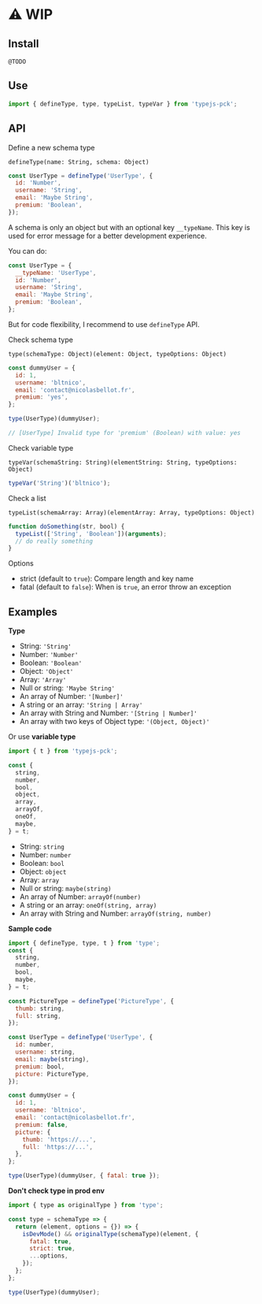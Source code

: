 # :warning: WIP

## Install

`@TODO`

## Use

```javascript
import { defineType, type, typeList, typeVar } from 'typejs-pck';
```

## API

Define a new schema type

`defineType(name: String, schema: Object)`

```javascript
const UserType = defineType('UserType', {
  id: 'Number',
  username: 'String',
  email: 'Maybe String',
  premium: 'Boolean',
});
```

A schema is only an object but with an optional key `__typeName`. This key is used for error message for a better development experience.

You can do:

```javascript
const UserType = {
  __typeName: 'UserType',
  id: 'Number',
  username: 'String',
  email: 'Maybe String',
  premium: 'Boolean',
};
```

But for code flexibility, I recommend to use `defineType` API.

Check schema type

`type(schemaType: Object)(element: Object, typeOptions: Object)`

```javascript
const dummyUser = {
  id: 1,
  username: 'bltnico',
  email: 'contact@nicolasbellot.fr',
  premium: 'yes',
};

type(UserType)(dummyUser);

// [UserType] Invalid type for 'premium' (Boolean) with value: yes
```

Check variable type

`typeVar(schemaString: String)(elementString: String, typeOptions: Object)`

```javascript
typeVar('String')('bltnico');
```

Check a list

`typeList(schemaArray: Array)(elementArray: Array, typeOptions: Object)`

```javascript
function doSomething(str, bool) {
  typeList(['String', 'Boolean'])(arguments);
  // do really something
}
```

Options

* strict (default to `true`): Compare length and key name
* fatal (default to `false`): When is `true`, an error throw an exception

## Examples

**Type**

* String: `'String'`
* Number: `'Number'`
* Boolean: `'Boolean'`
* Object: `'Object'`
* Array: `'Array'`
* Null or string: `'Maybe String'`
* An array of Number: `'[Number]'`
* A string or an array: `'String | Array'`
* An array with String and Number: `'[String | Number]'`
* An array with two keys of Object type: `'(Object, Object)'`

Or use **variable type**

```javascript
import { t } from 'typejs-pck';

const {
  string,
  number,
  bool,
  object,
  array,
  arrayOf,
  oneOf,
  maybe,
} = t;
```

* String: `string`
* Number: `number`
* Boolean: `bool`
* Object: `object`
* Array: `array`
* Null or string: `maybe(string)`
* An array of Number: `arrayOf(number)`
* A string or an array: `oneOf(string, array)`
* An array with String and Number: `arrayOf(string, number)`

**Sample code**

```javascript
import { defineType, type, t } from 'type';
const {
  string,
  number,
  bool,  
  maybe,
} = t;

const PictureType = defineType('PictureType', {
  thumb: string,
  full: string,
});

const UserType = defineType('UserType', {
  id: number,
  username: string,
  email: maybe(string),
  premium: bool,
  picture: PictureType,
});

const dummyUser = {
  id: 1,
  username: 'bltnico',
  email: 'contact@nicolasbellot.fr',
  premium: false,
  picture: {
    thumb: 'https://...',
    full: 'https://...',
  },
};

type(UserType)(dummyUser, { fatal: true });
```
**Don't check type in prod env**

```javascript
import { type as originalType } from 'type';

const type = schemaType => {
  return (element, options = {}) => {
    isDevMode() && originalType(schemaType)(element, {
      fatal: true,
      strict: true,
      ...options,
    });
  };
};

type(UserType)(dummyUser);
```
